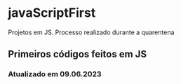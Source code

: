  # javaScriptFirst

Projetos em JS.
Processo realizado durante a quarentena         
          
## Primeiros códigos feitos em JS      
### Atualizado em 09.06.2023 
 
 
 
